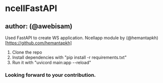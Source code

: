 # ncellFastAPI
## author: (@awebisam)

Used FastAPI to create WS application.
Ncellapp module by (@hemantapkh)[https://github.com/hemantapkh]

1. Clone the repo
2. Install dependencies with "pip install -r requirements.txt"
3. Run it with "uvicord main:app --reload"

### Looking forward to your contribution.